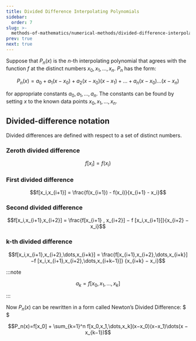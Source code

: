 ```yaml
---
title: Divided Difference Interpolating Polynomials
sidebar:
  order: 7
slug: >-
  methods-of-mathematics/numerical-methods/divided-difference-interpolating-polynomials
prev: true
next: true
---
```


Suppose that $P_n (x)$ is the $n$-th interpolating polynomial that agrees with the function $f$ at
the distinct numbers $x_0, x_1,\dots,x_n$. $P_n$ has the form:

```math
P_n (x) = a_0 + a_1(x − x_0) + a_2(x − x_0)(x − x_1) + \dots + a_n(x − x_0)\dots(x-x_n)
```

for appropriate constants $a_0, a_1,\dots,a_n$. The constants can be found by setting $x$ to the known data points $x_0,x_1,\dots,x_n$.

## Divided-difference notation

Divided differences are defined with respect to a set of distinct numbers.


### Zeroth divided difference

```math
f[x_i] = f (x_i)
```

### First divided difference

```math
f[x_i,x_{i+1}] = \frac{f(x_{i+1}) - f(x_i)}{x_{i+1} - x_i}
```

### Second divided difference

```math
f[x_i,x_{i+1},x_{i+2}] =
\frac{f[x_{i+1} , x_{i+2}] − f [x_i,x_{i+1}]}{x_{i+2} − x_i}
```

### k-th divided difference

```math
f[x_i,x_{i+1},x_{i+2},\dots,x_{i+k}] =
\frac{f[x_{i+1},x_{i+2},\dots,x_{i+k}]−f [x_i,x_{i+1},x_{i+2},\dots,x_{i+k−1}]}
{x_{i+k} − x_i}
```

:::note

```math
a_k = f[x_0,x_1,\dots,x_k]
```

:::

Now $P_n(x)$ can be rewritten in a form called Newton’s Divided Difference: $ $

```math
P_n(x)=f[x_0] +
\sum_{k=1}^n
f[x_0,x_1,\dots,x_k](x−x_0)(x−x_1)\dots(x − x_{k−1})
```
